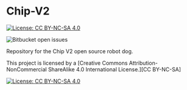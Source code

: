 # Chip-V2
[![License: CC BY-NC-SA 4.0](https://img.shields.io/badge/License-CC%20BY--NC--SA%204.0-lightgrey.svg)](https://creativecommons.org/licenses/by-nc-sa/4.0/)

![Bitbucket open issues](https://img.shields.io/bitbucket/issues-raw/Chip-V2-Open-Source-Robot-Dog/chipv2?style=for-the-badge)

Repository for the Chip V2 open source robot dog.




This project is licensed by a [Creative Commons Attribution-NonCommercial ShareAlike 4.0 International License.][CC BY-NC-SA]

[![License: CC BY-NC-SA 4.0](https://mirrors.creativecommons.org/presskit/buttons/88x31/svg/by-nc-sa.svg)](https://creativecommons.org/licenses/by-nc-sa/4.0/)

